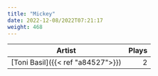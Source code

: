 ```yaml
---
title: "Mickey"
date: 2022-12-08/2022T07:21:17
weight: 468
---
```




 Artist | Plays 
----- | -----:
[Toni Basil]({{< ref "a84527">}}) | 2
